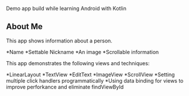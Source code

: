 Demo app build while learning Android with Kotlin

## About Me
This app shows information about a person.

*Name
*Settable Nickname
*An image
*Scrollable information


This app demonstrates the following views and techniques:

*LinearLayout
*TextView
*EditText
*ImageView
*ScrollView
*Setting multiple click handlers programmatically
*Using data binding for views to improve perforkance and eliminate findViewById
